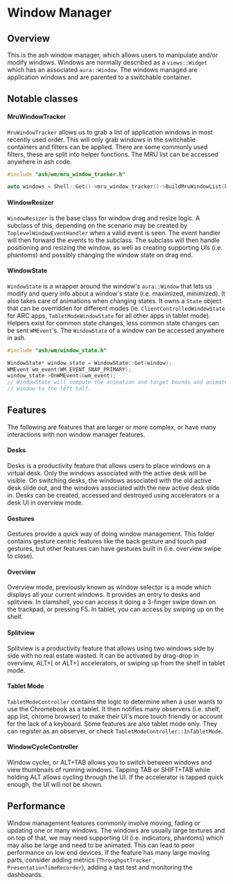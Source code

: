# Window Manager

## Overview

This is the ash window manager, which allows users to manipulate and/or modify
windows. Windows are normally described as a `views::Widget` which has an
associated `aura::Window`. The windows managed are application windows and are
parented to a switchable container.

## Notable classes

#### MruWindowTracker

`MruWindowTracker` allows us to grab a list of application windows in most
recently used order. This will only grab windows in the switchable containers
and filters can be applied. There are some commonly used filters, these are
split into helper functions. The MRU list can be accessed anywhere in ash code.

```cpp
#include "ash/wm/mru_window_tracker.h"

auto windows = Shell::Get()->mru_window_tracker()->BuildMruWindowList(kActiveDesk);
```

#### WindowResizer

`WindowResizer` is the base class for window drag and resize logic. A subclass
of this, depending on the scenario may be created by
`ToplevelWindowEventHandler` when a valid event is seen. The event handler will
then forward the events to the subclass. The subclass will then handle
positioning and resizing the window, as well as creating supporting UIs (i.e.
phantoms) and possibly changing the window state on drag end.

#### WindowState

`WindowState` is a wrapper around the window's `aura::Window` that lets us
modify and query info about a window's state (i.e. maximized, minimized). It
also takes care of animations when changing states. It owns a `State` object
that can be overridden for different modes (ie. `ClientControlledWindowState`
for ARC apps, `TabletModeWindowState` for all other apps in tablet mode).
Helpers exist for common state changes, less common state changes can be sent
`WMEvent`'s. The `WindowState` of a window can be accessed anywhere in ash.

```cpp
#include "ash/wm/window_state.h"

WindowState* window_state = WindowState::Get(window);
WMEvent wm_event(WM_EVENT_SNAP_PRIMARY);
window_state->OnWMEvent(&wm_event);
// WindowState will compute the animation and target bounds and animate the
// window to the left half.
```
## Features

The following are features that are larger or more complex, or have many
interactions with non window manager features.

#### Desks

Desks is a productivity feature that allows users to place windows on a virtual
desk. Only the windows associated with the active desk will be visible. On
switching desks, the windows associated with the old active desk slide out, and
the windows associated with the new active desk slide in. Desks can be created,
accessed and destroyed using accelerators or a desk UI in overview mode.

#### Gestures

Gestures provide a quick way of doing window management. This folder contains
gesture centric features like the back gesture and touch pad gestures, but other
features can have gestures built in (i.e. overview swipe to close).

#### Overview

Overview mode, previously known as window selector is a mode which displays all
your current windows. It provides an entry to desks and splitview. In clamshell,
you can access it doing a 3-finger swipe down on the trackpad, or pressing F5.
In tablet, you can access by swiping up on the shelf.

#### Splitview

Splitview is a productivity feature that allows using two windows side by side
with no real estate wasted. It can be activated by drag-drop in overview, ALT+[
or ALT+] accelerators, or swiping up from the shelf in tablet mode.

#### Tablet Mode

`TabletModeController` contains the logic to determine when a user wants to use
the Chromebook as a tablet. It then notifies many observers (i.e. shelf, app
list, chrome browser) to make their UI's more touch friendly or account for the
lack of a keyboard. Some features are also tablet mode only. They can register
as an observer, or check `TabletModeController::InTabletMode`.

#### WindowCycleController

Window cycler, or ALT+TAB allows you to switch between windows and view
thumbnails of running windows. Tapping TAB or SHIFT+TAB while holding ALT allows
cycling through the UI. If the accelerator is tapped quick enough, the UI will
not be shown.

## Performance

Window management features commonly involve moving, fading or updating one or
many windows. The windows are usually large textures and on top of that, we may
need supporting UI (i.e. indicators, phantoms) which may also be large and need
to be animated. This can lead to poor performance on low end devices. If the
feature has many large moving parts, consider adding metrics (`ThroughputTracker` ,
`PresentationTimeRecorder`), adding a tast test and monitoring the dashboards.
